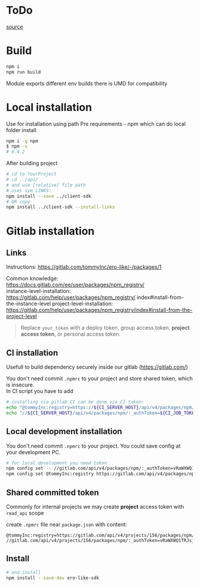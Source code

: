 # ToDo

[source](./ts/index.ts)

# Build

```bash
npm i
npm run build
```
Module exports different env builds
there is UMD for compatibility

# Local installation
Use for installation using path
Pre requirements - npm which can do local folder install
```bash
npm i -g npm
$ npm -v
# 9.4.2
```
After building project
```bash
# cd to YourProject
# cd ../api/
# and use [relative] file path
# uses sym LINKS:
npm install --save ../client-sdk
# OR copy
npm install ../client-sdk --install-links
```

# Gitlab installation

## Links
Instructions:
https://gitlab.com/tommyInc/ero-like/-/packages/1

Common knowledge:
https://docs.gitlab.com/ee/user/packages/npm_registry/  
instance-level-installation: https://gitlab.com/help/user/packages/npm_registry/  index#install-from-the-instance-level
project-level-installation: https://gitlab.com/help/user/packages/npm_registry/index#install-from-the-project-level
> Replace `your_token` with a deploy token, group access token, **project access token**, or
 personal access token.

## CI installation

Usefull to build dependency securely inside our gitlab (https://gitlab.com/)

You don't need commit `.npmrc` to your project and store shared token, which is insecure.  
In CI script you have to add

```bash
# installing via gitlab CI can be done via CI token: 
echo "@tommyInc:registry=https://${CI_SERVER_HOST}/api/v4/packages/npm/" >> .npmrc && \
echo "//${CI_SERVER_HOST}/api/v4/packages/npm/:_authToken=${CI_JOB_TOKEN}" >> .npmrc && \
```

## Local development installation

You don't need commit `.npmrc` to your project. You could save config at your development PC.

```bash
# for local development you need token
npm config set -- //gitlab.com/api/v4/packages/npm/:_authToken=vRaWXWQ1TRJsjN9Fyy2n
npm config set @tommyInc:registry https://gitlab.com/api/v4/packages/npm/
```

## Shared committed token

Commonly for internal projects we may create **project** access token with `read_api` scope

create `.npmrc` file near `package.json` with content:
```
@tommyInc:registry=https://gitlab.com/api/v4/projects/156/packages/npm/
//gitlab.com/api/v4/projects/156/packages/npm/:_authToken=vRaWXWQ1TRJsjN9Fyy2n

```


## Install

```bash
# and install
npm install --save-dev ero-like-sdk
```

